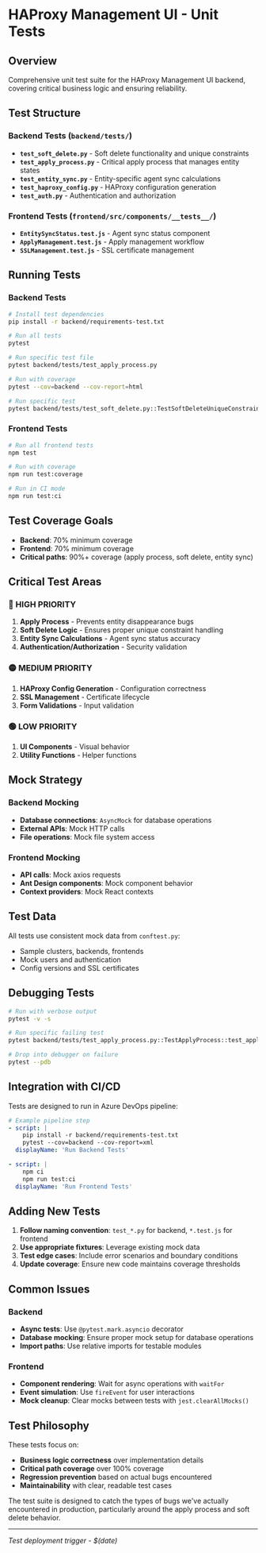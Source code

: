 # HAProxy Management UI - Unit Tests

## Overview

Comprehensive unit test suite for the HAProxy Management UI backend, covering critical business logic and ensuring reliability.

## Test Structure

### Backend Tests (`backend/tests/`)

- **`test_soft_delete.py`** - Soft delete functionality and unique constraints
- **`test_apply_process.py`** - Critical apply process that manages entity states  
- **`test_entity_sync.py`** - Entity-specific agent sync calculations
- **`test_haproxy_config.py`** - HAProxy configuration generation
- **`test_auth.py`** - Authentication and authorization

### Frontend Tests (`frontend/src/components/__tests__/`)

- **`EntitySyncStatus.test.js`** - Agent sync status component
- **`ApplyManagement.test.js`** - Apply management workflow
- **`SSLManagement.test.js`** - SSL certificate management

## Running Tests

### Backend Tests

```bash
# Install test dependencies
pip install -r backend/requirements-test.txt

# Run all tests
pytest

# Run specific test file
pytest backend/tests/test_apply_process.py

# Run with coverage
pytest --cov=backend --cov-report=html

# Run specific test
pytest backend/tests/test_soft_delete.py::TestSoftDeleteUniqueConstraints::test_backend_soft_delete_allows_name_reuse
```

### Frontend Tests

```bash
# Run all frontend tests
npm test

# Run with coverage
npm run test:coverage

# Run in CI mode
npm run test:ci
```

## Test Coverage Goals

- **Backend**: 70% minimum coverage
- **Frontend**: 70% minimum coverage
- **Critical paths**: 90%+ coverage (apply process, soft delete, entity sync)

## Critical Test Areas

### 🔴 HIGH PRIORITY

1. **Apply Process** - Prevents entity disappearance bugs
2. **Soft Delete Logic** - Ensures proper unique constraint handling
3. **Entity Sync Calculations** - Agent sync status accuracy
4. **Authentication/Authorization** - Security validation

### 🟡 MEDIUM PRIORITY

1. **HAProxy Config Generation** - Configuration correctness
2. **SSL Management** - Certificate lifecycle
3. **Form Validations** - Input validation

### 🟢 LOW PRIORITY

1. **UI Components** - Visual behavior
2. **Utility Functions** - Helper functions

## Mock Strategy

### Backend Mocking
- **Database connections**: `AsyncMock` for database operations
- **External APIs**: Mock HTTP calls
- **File operations**: Mock file system access

### Frontend Mocking
- **API calls**: Mock axios requests
- **Ant Design components**: Mock component behavior
- **Context providers**: Mock React contexts

## Test Data

All tests use consistent mock data from `conftest.py`:
- Sample clusters, backends, frontends
- Mock users and authentication
- Config versions and SSL certificates

## Debugging Tests

```bash
# Run with verbose output
pytest -v -s

# Run specific failing test
pytest backend/tests/test_apply_process.py::TestApplyProcess::test_apply_process_preserves_active_entities -v -s

# Drop into debugger on failure
pytest --pdb
```

## Integration with CI/CD

Tests are designed to run in Azure DevOps pipeline:

```yaml
# Example pipeline step
- script: |
    pip install -r backend/requirements-test.txt
    pytest --cov=backend --cov-report=xml
  displayName: 'Run Backend Tests'

- script: |
    npm ci
    npm run test:ci
  displayName: 'Run Frontend Tests'
```

## Adding New Tests

1. **Follow naming convention**: `test_*.py` for backend, `*.test.js` for frontend
2. **Use appropriate fixtures**: Leverage existing mock data
3. **Test edge cases**: Include error scenarios and boundary conditions
4. **Update coverage**: Ensure new code maintains coverage thresholds

## Common Issues

### Backend
- **Async tests**: Use `@pytest.mark.asyncio` decorator
- **Database mocking**: Ensure proper mock setup for database operations
- **Import paths**: Use relative imports for testable modules

### Frontend
- **Component rendering**: Wait for async operations with `waitFor`
- **Event simulation**: Use `fireEvent` for user interactions
- **Mock cleanup**: Clear mocks between tests with `jest.clearAllMocks()`

## Test Philosophy

These tests focus on:
- **Business logic correctness** over implementation details
- **Critical path coverage** over 100% coverage
- **Regression prevention** based on actual bugs encountered
- **Maintainability** with clear, readable test cases

The test suite is designed to catch the types of bugs we've actually encountered in production, particularly around the apply process and soft delete behavior.

---
*Test deployment trigger - $(date)*
